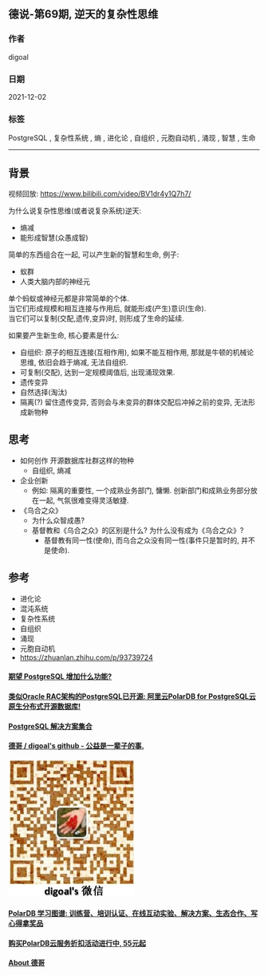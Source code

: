 ## 德说-第69期, 逆天的复杂性思维    
                  
### 作者                  
digoal                  
                  
### 日期                  
2021-12-02                 
                  
### 标签               
PostgreSQL , 复杂性系统 , 熵 , 进化论 , 自组织 , 元胞自动机 , 涌现 , 智慧 , 生命               
                
----                
                
## 背景                
视频回放: https://www.bilibili.com/video/BV1dr4y1Q7h7/       
  
为什么说复杂性思维(或者说复杂系统)逆天:   
- 熵减    
- 能形成智慧(众愚成智)    
  
简单的东西组合在一起, 可以产生新的智慧和生命, 例子:   
- 蚁群  
- 人类大脑内部的神经元  
  
单个蚂蚁或神经元都是非常简单的个体.   
当它们形成规模和相互连接与作用后, 就能形成(产生)意识(生命).   
当它们可以复制(交配,遗传,变异)时, 则形成了生命的延续.   
  
  
如果要产生新生命, 核心要素是什么:   
- 自组织: 原子的相互连接(互相作用), 如果不能互相作用, 那就是牛顿的机械论思维, 依旧会趋于熵减, 无法自组织.      
- 可复制(交配), 达到一定规模阈值后, 出现涌现效果.    
- 遗传变异    
- 自然选择(淘汰)    
- 隔离(?)   留住遗传变异, 否则会与未变异的群体交配后冲掉之前的变异, 无法形成新物种     
  
## 思考  
- 如何创作 开源数据库社群这样的物种
    - 自组织, 熵减     
- 企业创新    
    - 例如: 隔离的重要性, 一个成熟业务部门, 慵懒. 创新部门和成熟业务部分放在一起, 气氛很难变得灵活敏捷.     
- 《乌合之众》
    - 为什么众智成愚?   
    - 基督教和《乌合之众》的区别是什么? 为什么没有成为《乌合之众》?  
        - 基督教有同一性(使命), 而乌合之众没有同一性(事件只是暂时的, 并不是使命).   
   
## 参考  
- 进化论  
- 混沌系统  
- 复杂性系统  
- 自组织  
- 涌现  
- 元胞自动机  
- https://zhuanlan.zhihu.com/p/93739724  
  
  
#### [期望 PostgreSQL 增加什么功能?](https://github.com/digoal/blog/issues/76 "269ac3d1c492e938c0191101c7238216")
  
  
#### [类似Oracle RAC架构的PostgreSQL已开源: 阿里云PolarDB for PostgreSQL云原生分布式开源数据库!](https://github.com/ApsaraDB/PolarDB-for-PostgreSQL "57258f76c37864c6e6d23383d05714ea")
  
  
#### [PostgreSQL 解决方案集合](https://yq.aliyun.com/topic/118 "40cff096e9ed7122c512b35d8561d9c8")
  
  
#### [德哥 / digoal's github - 公益是一辈子的事.](https://github.com/digoal/blog/blob/master/README.md "22709685feb7cab07d30f30387f0a9ae")
  
  
![digoal's wechat](../pic/digoal_weixin.jpg "f7ad92eeba24523fd47a6e1a0e691b59")
  
  
#### [PolarDB 学习图谱: 训练营、培训认证、在线互动实验、解决方案、生态合作、写心得拿奖品](https://www.aliyun.com/database/openpolardb/activity "8642f60e04ed0c814bf9cb9677976bd4")
  
  
#### [购买PolarDB云服务折扣活动进行中, 55元起](https://www.aliyun.com/activity/new/polardb-yunparter?userCode=bsb3t4al "e0495c413bedacabb75ff1e880be465a")
  
  
#### [About 德哥](https://github.com/digoal/blog/blob/master/me/readme.md "a37735981e7704886ffd590565582dd0")
  
